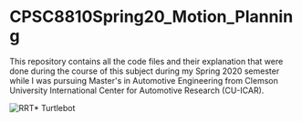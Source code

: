 # CPSC8810Spring20_Motion_Planning
This repository contains all the code files and their explanation that were done during the course of this subject during my Spring 2020 semester while I was pursuing Master's in Automotive Engineering from Clemson University International Center for Automotive Research (CU-ICAR).

![RRT* Turtlebot](https://github.com/srivas18/CPSC8810Spring20_Motion_Planning/blob/master/5-Final-Project-RRTstar-Turtlebot/ezgif.com-gif-maker.gif)

